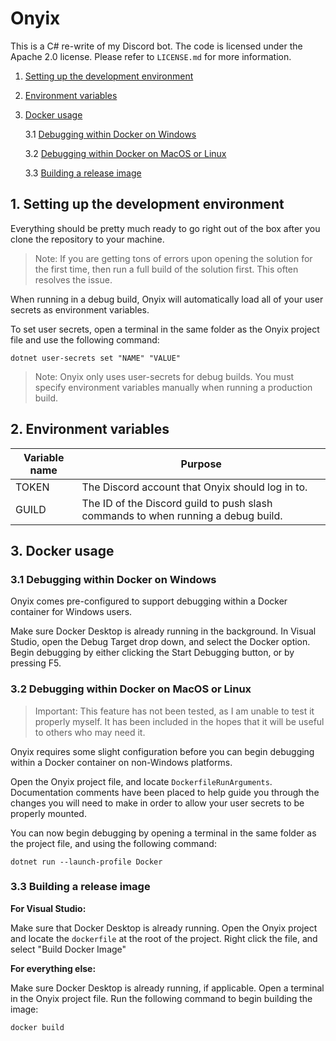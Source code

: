 # Onyix

This is a C# re-write of my Discord bot. The code is licensed under the Apache 2.0 license. Please refer to `LICENSE.md` for more information.

1. [Setting up the development environment](#1-setting-up-the-development-environment)

2. [Environment variables](#2-environment-variables)

3. [Docker usage](#3-docker-usage)
   
   3.1 [Debugging within Docker on Windows](#31-debugging-within-docker-on-windows)
   
   3.2 [Debugging within Docker on MacOS or Linux](#32-debugging-within-docker-on-macos-or-linux)
   
   3.3 [Building a release image](#33-building-a-release-image)

## 1. Setting up the development environment

Everything should be pretty much ready to go right out of the box after you clone the repository to your machine.

> Note: If you are getting tons of errors upon opening the solution for the first time, then run a full build of the solution first. This often resolves the issue.

When running in a debug build, Onyix will automatically load all of your user secrets as environment variables.

To set user secrets, open a terminal in the same folder as the Onyix project file and use the following command:

```shell
dotnet user-secrets set "NAME" "VALUE"
```

> Note: Onyix only uses user-secrets for debug builds. You must specify environment variables manually when running a production build.

## 2. Environment variables

| **Variable name** | **Purpose**                                                                       |
| ----------------- | --------------------------------------------------------------------------------- |
| TOKEN             | The Discord account that Onyix should log in to.                                  |
| GUILD             | The ID of the Discord guild to push slash commands to when running a debug build. |

## 3. Docker usage

### 3.1 Debugging within Docker on Windows

Onyix comes pre-configured to support debugging within a Docker container for Windows users.

Make sure Docker Desktop is already running in the background. In Visual Studio, open the Debug Target drop down, and select the Docker option. Begin debugging by either clicking the Start Debugging button, or by pressing F5.

### 3.2 Debugging within Docker on MacOS or Linux

> Important: This feature has not been tested, as I am unable to test it properly myself. It has been included in the hopes that it will be useful to others who may need it. 

Onyix requires some slight configuration before you can begin debugging within a Docker container on non-Windows platforms.

Open the Onyix project file, and locate `DockerfileRunArguments`. Documentation comments have been placed to help guide you through the changes you will need to make in order to allow your user secrets to be properly mounted.

You can now begin debugging by opening a terminal in the same folder as the project file, and using the following command:

```shell
dotnet run --launch-profile Docker
```

### 3.3 Building a release image

**For Visual Studio:**

Make sure that Docker Desktop is already running. Open the Onyix project and locate the `dockerfile` at the root of the project. Right click the file, and select "Build Docker Image"

**For everything else:**

Make sure Docker Desktop is already running, if applicable. Open a terminal in the Onyix project file. Run the following command to begin building the image:

```shell
docker build
```